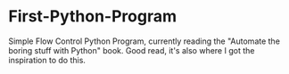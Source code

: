 # First-Python-Program
Simple Flow Control Python Program, currently reading the "Automate the boring stuff with Python" book. Good read, it's also where I got the inspiration to do this.
